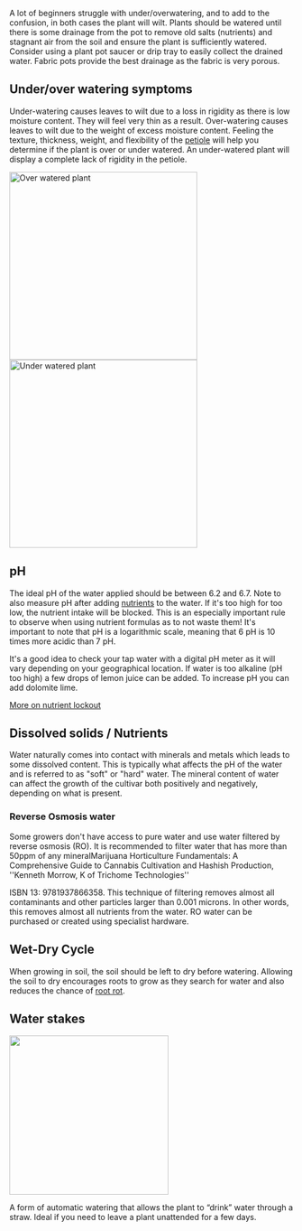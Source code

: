 A lot of beginners struggle with under/overwatering, and to add to the confusion, in both cases the plant will wilt. Plants should be watered until there is some drainage from the pot to remove old salts (nutrients) and stagnant air from the soil and ensure the plant is sufficiently watered. Consider using a plant pot saucer or drip tray to easily collect the drained water. Fabric pots provide the best drainage as the fabric is very porous.


## Under/over watering symptoms ##
Under-watering causes leaves to wilt due to a loss in rigidity as there is low moisture content. They will feel very thin as a result. Over-watering causes leaves to wilt due to the weight of excess moisture content. Feeling the texture, thickness, weight, and flexibility of the [petiole](/Anatomy_of_Cannabis#petiole) will help you determine if the plant is over or under watered. An under-watered plant will display a complete lack of rigidity in the petiole.

<div class="center"> 
<img src='/images/Over-watered.jpg' width='333px' title='Over watered plant'> 
<img src='/images/Under-watered.jpg' width='333px' title='Under watered plant'>
</div>

## pH ##
The ideal pH of the water applied should be between 6.2 and 6.7. Note to also measure pH after adding [nutrients](/Nutrients) to the water. If it's too high for too low, the nutrient intake will be blocked. This is an especially important rule to observe when using nutrient formulas as to not waste them! It's important to note that pH is a logarithmic scale, meaning that 6 pH is 10 times more acidic than 7 pH.

It's a good idea to check your tap water with a digital pH meter as it will vary depending on your geographical location. If water is too alkaline (pH too high) a few drops of lemon juice can be added. To increase pH you can add dolomite lime.

[More on nutrient lockout](/Nutrients#nutrient_lockout)

## Dissolved solids / Nutrients ##
Water naturally comes into contact with minerals and metals which leads to some dissolved content. This is typically what affects the pH of the water and is referred to as "soft" or "hard" water. The mineral content of water can affect the growth of the cultivar both positively and negatively, depending on what is present. 

### Reverse Osmosis water ###
Some growers don't have access to pure water and use water filtered by reverse osmosis (RO). It is recommended to filter water that has more than 50ppm of any mineral<ref>Marijuana Horticulture Fundamentals: A Comprehensive Guide to Cannabis Cultivation and Hashish Production, ''Kenneth Morrow, K of Trichome Technologies''

ISBN 13: 9781937866358</ref>. This technique of filtering removes almost all contaminants and other particles larger than 0.001 microns. In other words, this removes almost all nutrients from the water. RO water can be purchased or created using specialist hardware.

## Wet-Dry Cycle ##
When growing in soil, the soil should be left to dry before watering. Allowing the soil to dry encourages roots to grow as they search for water and also reduces the chance of [root rot](/Diseases).

## Water stakes ##
<img src='/images/WaterStake.jpg' width='282px'>

A form of automatic watering that allows the plant to “drink” water through a straw. Ideal if you need to leave a plant unattended for a few days.
